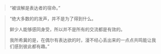 > “被误解是表达者的宿命。”

> “绝大多数的的发声，并不是为了得到什么。
>
> 鲜少人能够感同身受，所以并不是所有的交流都是有效的。
>
> 我所希冀的是，在偶尔有表达欲的时，漫不经心丢出来的一点点共鸣能让我们感到彼此都有趣。”